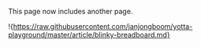 This page now includes another page.

!{https://raw.githubusercontent.com/janjongboom/yotta-playground/master/article/blinky-breadboard.md}

